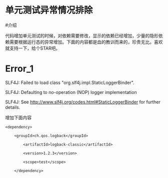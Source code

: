 # 单元测试异常情况排除

#介绍

代码增加单元测试的时候，对依赖需要修改，显示的依赖已经增加，少量的隐形依赖需要根据运行态的异常增加。下面的内容都是血的教训而来的，珍贵无比。喜欢就支持一下，给个STAR吧。

# Error_1

SLF4J: Failed to load class "org.slf4j.impl.StaticLoggerBinder".

SLF4J: Defaulting to no-operation (NOP) logger implementation

SLF4J: See http://www.slf4j.org/codes.html#StaticLoggerBinder for further details.

增加下面内容

	<dependency>
	
		<groupId>ch.qos.logback</groupId>
		
			<artifactId>logback-classic</artifactId>
			
			<version>1.2.3</version>
			
			<scope>test</scope>
			
		</dependency>
